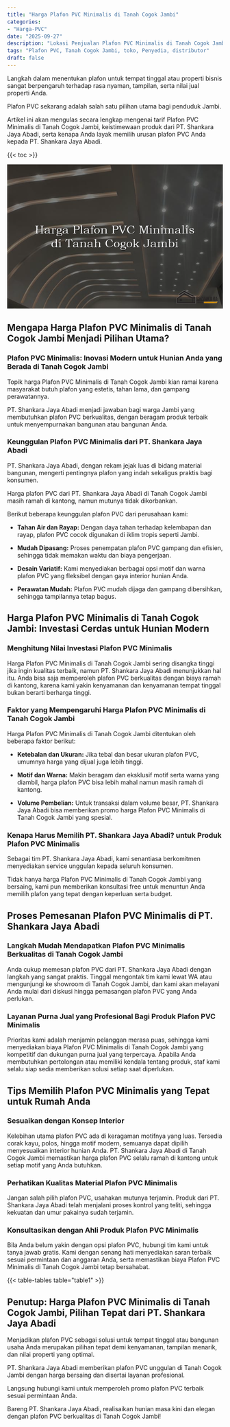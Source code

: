 ```yaml
---
title: "Harga Plafon PVC Minimalis di Tanah Cogok Jambi"
categories: 
- "Harga-PVC"
date: "2025-09-27"
description: "Lokasi Penjualan Plafon PVC Minimalis di Tanah Cogok Jambi untuk hunian, office, serta ritel. Material terbaik, variasi motif, pilihan warna modern, beserta servis penempatan dikerjakan oleh tim berpengalaman dan garansi resmi!|Jasa penjualan Plafon PVC Minimalis di Tanah Cogok Jambi untuk keperluan rumah, perkantoran, atau ritel, beserta material berkualitas dan pemasangan oleh teknisi berpengalaman dan jaminan resmi.|Alternatif Plafon PVC Minimalis di Tanah Cogok Jambi yang terpercaya untuk rumah, kantor, serta gerai, dengan material terbaik dan pemasangan ditangani oleh tim profesional serta jaminan resmi.|Distribusi Plafon PVC Minimalis di Tanah Cogok Jambi untuk rumah, perkantoran, serta ritel, beserta panel terbaik dan instalasi ditangani oleh tim ahli, lengkap beserta garansi resmi.}"
tags: "Plafon PVC, Tanah Cogok Jambi, toko, Penyedia, distributor"
draft: false
---
```


Langkah dalam menentukan plafon untuk tempat tinggal atau properti bisnis sangat berpengaruh terhadap rasa nyaman, tampilan, serta nilai jual properti Anda.

Plafon PVC sekarang adalah salah satu pilihan utama bagi penduduk Jambi.

Artikel ini akan mengulas secara lengkap mengenai tarif Plafon PVC Minimalis di Tanah Cogok Jambi, keistimewaan produk dari PT. Shankara Jaya Abadi, serta kenapa Anda layak memilih urusan plafon PVC Anda kepada PT. Shankara Jaya Abadi.

{{< toc >}}

![Harga Plafon PVC Minimalis di Tanah Cogok Jambi](/images/Harga-PVC/Harga-Plafon-PVC-Minimalis-di-Tanah-Cogok-Jambi.png)


## Mengapa Harga Plafon PVC Minimalis di Tanah Cogok Jambi Menjadi Pilihan Utama?

### Plafon PVC Minimalis: Inovasi Modern untuk Hunian Anda yang Berada di Tanah Cogok Jambi

Topik harga Plafon PVC Minimalis di Tanah Cogok Jambi kian ramai karena masyarakat butuh plafon yang estetis, tahan lama, dan gampang perawatannya.

PT. Shankara Jaya Abadi menjadi jawaban bagi warga Jambi yang membutuhkan plafon PVC berkualitas, dengan beragam produk terbaik untuk menyempurnakan bangunan atau bangunan Anda.

### Keunggulan Plafon PVC Minimalis dari PT. Shankara Jaya Abadi

PT. Shankara Jaya Abadi, dengan rekam jejak luas di bidang material bangunan, mengerti pentingnya plafon yang indah sekaligus praktis bagi konsumen.

Harga plafon PVC dari PT. Shankara Jaya Abadi di Tanah Cogok Jambi masih ramah di kantong, namun mutunya tidak dikorbankan.

Berikut beberapa keunggulan plafon PVC dari perusahaan kami:

- **Tahan Air dan Rayap:** Dengan daya tahan terhadap kelembapan dan rayap, plafon PVC cocok digunakan di iklim tropis seperti Jambi.

- **Mudah Dipasang:** Proses penempatan plafon PVC gampang dan efisien, sehingga tidak memakan waktu dan biaya pengerjaan.

- **Desain Variatif:** Kami menyediakan berbagai opsi motif dan warna plafon PVC yang fleksibel dengan gaya interior hunian Anda.

- **Perawatan Mudah:** Plafon PVC mudah dijaga dan gampang dibersihkan, sehingga tampilannya tetap bagus.

## Harga Plafon PVC Minimalis di Tanah Cogok Jambi: Investasi Cerdas untuk Hunian Modern

### Menghitung Nilai Investasi Plafon PVC Minimalis

Harga Plafon PVC Minimalis di Tanah Cogok Jambi sering disangka tinggi jika ingin kualitas terbaik, namun PT. Shankara Jaya Abadi menunjukkan hal itu. Anda bisa saja memperoleh plafon PVC berkualitas dengan biaya ramah di kantong, karena kami yakin kenyamanan dan kenyamanan tempat tinggal bukan berarti berharga tinggi.

### Faktor yang Mempengaruhi Harga Plafon PVC Minimalis di Tanah Cogok Jambi

Harga Plafon PVC Minimalis di Tanah Cogok Jambi ditentukan oleh beberapa faktor berikut:

- **Ketebalan dan Ukuran:** Jika tebal dan besar ukuran plafon PVC, umumnya harga yang dijual juga lebih tinggi.

- **Motif dan Warna:** Makin beragam dan eksklusif motif serta warna yang diambil, harga plafon PVC bisa lebih mahal namun masih ramah di kantong.

- **Volume Pembelian:** Untuk transaksi dalam volume besar, PT. Shankara Jaya Abadi bisa memberikan promo harga Plafon PVC Minimalis di Tanah Cogok Jambi yang spesial.

### Kenapa Harus Memilih PT. Shankara Jaya Abadi? untuk Produk Plafon PVC Minimalis

Sebagai tim PT. Shankara Jaya Abadi, kami senantiasa berkomitmen menyediakan service unggulan kepada seluruh konsumen.

Tidak hanya harga Plafon PVC Minimalis di Tanah Cogok Jambi yang bersaing, kami pun memberikan konsultasi free untuk menuntun Anda memilih plafon yang tepat dengan keperluan serta budget.

## Proses Pemesanan Plafon PVC Minimalis di PT. Shankara Jaya Abadi

### Langkah Mudah Mendapatkan Plafon PVC Minimalis Berkualitas di Tanah Cogok Jambi

Anda cukup memesan plafon PVC dari PT. Shankara Jaya Abadi dengan langkah yang sangat praktis. Tinggal mengontak tim kami lewat WA atau mengunjungi ke showroom di Tanah Cogok Jambi, dan kami akan melayani Anda mulai dari diskusi hingga pemasangan plafon PVC yang Anda perlukan.

### Layanan Purna Jual yang Profesional Bagi Produk Plafon PVC Minimalis

Prioritas kami adalah menjamin pelanggan merasa puas, sehingga kami menyediakan biaya Plafon PVC Minimalis di Tanah Cogok Jambi yang kompetitif dan dukungan purna jual yang terpercaya. Apabila Anda membutuhkan pertolongan atau memiliki kendala tentang produk, staf kami selalu siap sedia memberikan solusi setiap saat diperlukan.

## Tips Memilih Plafon PVC Minimalis yang Tepat untuk Rumah Anda

### Sesuaikan dengan Konsep Interior

Kelebihan utama plafon PVC ada di keragaman motifnya yang luas. Tersedia corak kayu, polos, hingga motif modern, semuanya dapat dipilih menyesuaikan interior hunian Anda. PT. Shankara Jaya Abadi di Tanah Cogok Jambi memastikan harga plafon PVC selalu ramah di kantong untuk setiap motif yang Anda butuhkan.

### Perhatikan Kualitas Material Plafon PVC Minimalis

Jangan salah pilih plafon PVC, usahakan mutunya terjamin. Produk dari PT. Shankara Jaya Abadi telah menjalani proses kontrol yang teliti, sehingga kekuatan dan umur pakainya sudah terjamin.

### Konsultasikan dengan Ahli Produk Plafon PVC Minimalis

Bila Anda belum yakin dengan opsi plafon PVC, hubungi tim kami untuk tanya jawab gratis. Kami dengan senang hati menyediakan saran terbaik sesuai permintaan dan anggaran Anda, serta memastikan biaya Plafon PVC Minimalis di Tanah Cogok Jambi tetap bersahabat.

{{< table-tables table="table1" >}}

## Penutup: Harga Plafon PVC Minimalis di Tanah Cogok Jambi, Pilihan Tepat dari PT. Shankara Jaya Abadi

Menjadikan plafon PVC sebagai solusi untuk tempat tinggal atau bangunan usaha Anda merupakan pilihan tepat demi kenyamanan, tampilan menarik, dan nilai properti yang optimal.

PT. Shankara Jaya Abadi memberikan plafon PVC unggulan di Tanah Cogok Jambi dengan harga bersaing dan disertai layanan profesional.

Langsung hubungi kami untuk memperoleh promo plafon PVC terbaik sesuai permintaan Anda.

Bareng PT. Shankara Jaya Abadi, realisaikan hunian masa kini dan elegan dengan plafon PVC berkualitas di Tanah Cogok Jambi!